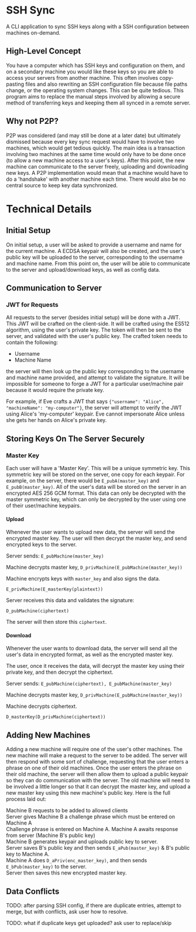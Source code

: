 # SSH Sync

A CLI application to sync SSH keys along with a SSH configuration between machines on-demand.

## High-Level Concept

You have a computer which has SSH keys and configuration on them, and on a secondary machine you would like these keys so you are able to access your servers from another machine. This often involves copy-pasting files and also rewriting an SSH configuration file because file paths change, or the operating system changes. This can be quite tedious. This program aims to replace the manual steps involved by allowing a secure method of transferring keys and keeping them all synced in a remote server.

## Why not P2P?

P2P was considered (and may still be done at a later  date) but ultimately dismissed because every key sync request would have to involve two machines, which would get tedious quickly. The main idea is a transaction involving two machines at the same time would only have to be done once (to allow a new machine access to a user's keys). After this point, the new machine can communicate to the server freely, uploading and downloading new keys. A P2P implementation would mean that a machine would have to do a 'handshake' with another machine each time. There would also be no central source to keep key data synchronized.

# Technical Details

## Initial Setup

On initial setup, a user will be asked to provide a username and name for the current machine. A ECDSA keypair will also be created, and the user's public key will be uploaded to the server, corresponding to the username and machine name. From this point on, the user will be able to communicate to the server and upload/download keys, as well as config data.

## Communication to Server

### JWT for Requests

All requests to the server (besides initial setup) will be done with a JWT. This JWT will be crafted on the client-side. It will be crafted using the ES512 algorithm, using the user's private key. The token will then be sent to the server, and validated with the user's public key. The crafted token needs to contain the following:

- Username
- Machine Name

the server will then look up the public key corresponding to the username and machine name provided, and attempt to validate the signature. It will be impossible for someone to forge a JWT for a particular user/machine pair because it would require the private key.

For example, if Eve crafts a JWT that says `{"username": "Alice", "machineName": "my-computer"}`, the server will attempt to verify the JWT using Alice's 'my-computer' keypair. Eve cannot impersonate Alice unless she gets her hands on Alice's private key.

## Storing Keys On The Server Securely

### Master Key

Each user will have a 'Master Key'. This will be a unique symmetric key. This symmetric key will be stored on the server, one copy for each keypair. For example, on the server, there would be `E_pubA(master_key)` and `E_pubB(master_key)`. All of the user's data will be stored on the server in an encrypted AES 256 GCM format. This data can only be decrypted with the master symmetric key, which can only be decrypted by the user using one of their user/machine keypairs.

#### Upload

Whenever the user wants to upload new data, the server will send the encrypted master key. The user will then decrypt the master key, and send encrypted keys to the server. 

Server sends: `E_pubMachine(master_key)`

Machine decrypts master key, `D_privMachine(E_pubMachine(master_key))`

Machine encrypts keys with `master_key` and also signs the data.

`E_privMachine(E_masterKey(plaintext))`

Server receives this data and validates the signature:

`D_pubMachine(ciphertext)`

The server will then store this `ciphertext`.

#### Download

Whenever the user wants to download data, the server will send all the user's data in encrypted format, as well as the encrypted master key.

The user, once it receives the data, will decrypt the master key using their private key, and then decrypt the ciphertext.

Server sends: `E_pubMachine(ciphertext), E_pubMachine(master_key)`

Machine decrypts master key, `D_privMachine(E_pubMachine(master_key))`

Machine decrypts ciphertext.

`D_masterKey(D_privMachine(ciphertext))`

## Adding New Machines

Adding a new machine will require one of the user's other machines. The new machine will make a request to the server to be added. The server will then respond with some sort of challenge, requesting that the user enters a phrase on one of their old machines. Once the user enters the phrase on their old machine, the server will then allow them to upload a public keypair so they can do communication with the server. The old machine will need to be involved a little longer so that it can decrypt the master key, and upload a new master key using this new machine's public key. Here is the full process laid out:

Machine B requests to be added to allowed clients  
Server gives Machine B a challenge phrase which must be entered on Machine A  
Challenge phrase is entered on Machine A.  Machine A awaits response from server (Machine B's public key)  
Machine B generates keypair and uploads public key to server.  
Server saves B's public key and then sends `E_aPub(master_key)` & B's public key to Machine A.  
Machine A does `D_aPriv(enc_master_key)`, and then sends `E_bPub(master_key)` to the server.  
Server then saves this new encrypted master key.

## Data Conflicts

TODO: after parsing SSH config, if there are duplicate entries, attempt to merge, but with conflicts, ask user how to resolve.

TODO: what if duplicate keys get uploaded? ask user to replace/skip